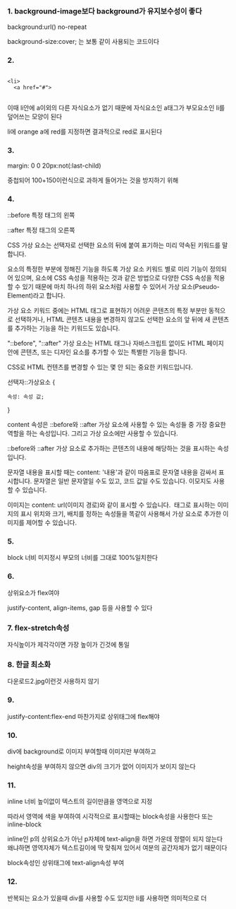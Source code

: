 ### 1. background-image보다 background가 유지보수성이 좋다

background:url() no-repeat

background-size:cover; 는 보통 같이 사용되는 코드이다

### 2.

```

<li>
  <a href="#">
 
```

이때 li안에 a이외의 다른 자식요소가 없기 때문에 자식요소인 a태그가 부모요소인 li를 덮어쓰는 모양이 된다

li에 orange a에 red를 지정하면 결과적으로 red로 표시된다

### 3.

margin: 0 0 20px:not(:last-child)

중첩되어 100+150이런식으로 과하게 들어가는 것을 방지하기 위해

### 4.
::before 특정 태그의 왼쪽

::after 특정 태그의 오른쪽

CSS 가상 요소는 선택자로 선택한 요소의 뒤에 붙여 표기하는 미리 약속된 키워드를 말합니다.

요소의 특정한 부분에 정해진 기능을 하도록 가상 요소 키워드 별로 미리 기능이 정의되어 있으며, 요소에 CSS 속성을 적용하는 것과 같은 방법으로 다양한 CSS 속성을 적용할 수 있기 때문에 마치 하나의 하위 요소처럼 사용할 수 있어서 가상 요소(Pseudo-Element)라고 합니다.

 

가상 요소 키워드 중에는 HTML 태그로 표현하기 어려운 콘텐츠의 특정 부분만 동적으로 선택하거나, HTML 콘텐츠 내용을 변경하지 않고도 선택한 요소의 앞 뒤에 새 콘텐츠를 추가하는 기능을 하는 키워드도 있습니다.

"::before", "::after" 가상 요소는 HTML 태그나 자바스크립트 없이도 HTML 페이지 안에 콘텐츠, 또는 디자인 요소를 추가할 수 있는 특별한 기능을 합니다.

CSS로 HTML 컨텐츠를 변경할 수 있는 몇 안 되는 중요한 키워드입니다.

선택자::가상요소 {

    속성: 속성 값;

}


content 속성은 ::before와 ::after 가상 요소에 사용할 수 있는 속성들 중 가장 중요한 역할을 하는 속성입니다. 그리고 가상 요소에만 사용할 수 있습니다.

::before와 ::after 가상 요소로 추가하는 콘텐츠의 내용에 해당하는 것을 표시하는 속성입니다.


문자열 내용을 표시할 때는 content: '내용'과 같이 따옴표로 문자열 내용을 감싸서 표시합니다. 문자열은 일반 문자열일 수도 있고, 코드 값일 수도 있습니다. 이모지도 사용할 수 있습니다.


이미지는 content: url(이미지 경로)와 같이 표시할 수 있습니다. <img> 태그로 표시하는 이미지의 표시 위치와 크기, 배치를 정하는 속성들을 똑같이 사용해서 가상 요소로 추가한 이미지를 제어할 수 있습니다.

### 5.

block 너비 미지정시 부모의 너비를 그대로 100%일치한다

### 6.
상위요소가 flex여야

justify-content, align-items, gap 등을 사용할 수 있다

### 7. flex-stretch속성

자식높이가 제각각이면 가장 높이가 긴것에 통일

### 8. 한글 최소화

다운로드2.jpg이런것 사용하지 않기

### 9.

justify-content:flex-end 마찬가지로 상위태그에 flex해야

### 10.

div에 background로 이미지 부여할때 이미지만 부여하고

height속성을 부여하지 않으면 div의 크기가 없어 이미지가 보이지 않는다

### 11.

inline 너비 높이없이 텍스트의 길이만큼을 영역으로 지정

따라서 영역에 색을 부여하여 시각적으로 표시할때는 block속성을 사용한다 또는 inline-block

inline인 p의 상위요소가 아닌 p자체에 text-align을 하면 가운데 정렬이 되지 않는다 왜냐하면 영역자체가 텍스트길이에 딱 맞춰져 있어서 여분의 공간자체가 없기 때문이다

block속성인 상위태그에 text-align속성 부여

### 12.

반복되는 요소가 있을때 div를 사용할 수도 있지만 li를 사용하면 의미적으로 더 
